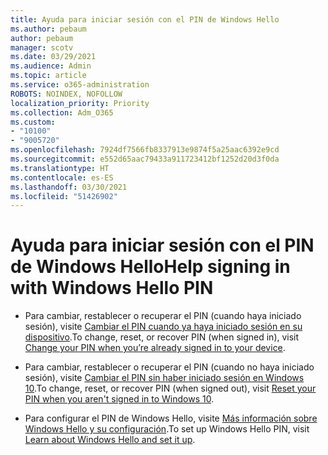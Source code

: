 ```yaml
---
title: Ayuda para iniciar sesión con el PIN de Windows Hello
ms.author: pebaum
author: pebaum
manager: scotv
ms.date: 03/29/2021
ms.audience: Admin
ms.topic: article
ms.service: o365-administration
ROBOTS: NOINDEX, NOFOLLOW
localization_priority: Priority
ms.collection: Adm_O365
ms.custom:
- "10100"
- "9005720"
ms.openlocfilehash: 7924df7566fb8337913e9874f5a25aac6392e9cd
ms.sourcegitcommit: e552d65aac79433a911723412bf1252d20d3f0da
ms.translationtype: HT
ms.contentlocale: es-ES
ms.lasthandoff: 03/30/2021
ms.locfileid: "51426902"
---
```

# <a name="help-signing-in-with-windows-hello-pin"></a><span data-ttu-id="aefc0-102">Ayuda para iniciar sesión con el PIN de Windows Hello</span><span class="sxs-lookup"><span data-stu-id="aefc0-102">Help signing in with Windows Hello PIN</span></span>

- <span data-ttu-id="aefc0-103">Para cambiar, restablecer o recuperar el PIN (cuando haya iniciado sesión), visite [Cambiar el PIN cuando ya haya iniciado sesión en su dispositivo](https://support.microsoft.com/windows/change-your-pin-when-you-re-already-signed-in-to-your-device-0bd2ab85-b0df-c775-7aef-1324f2114b19).</span><span class="sxs-lookup"><span data-stu-id="aefc0-103">To change, reset, or recover PIN (when signed in), visit [Change your PIN when you’re already signed in to your device](https://support.microsoft.com/windows/change-your-pin-when-you-re-already-signed-in-to-your-device-0bd2ab85-b0df-c775-7aef-1324f2114b19).</span></span>

- <span data-ttu-id="aefc0-104">Para cambiar, restablecer o recuperar el PIN (cuando no haya iniciado sesión), visite [Cambiar el PIN sin haber iniciado sesión en Windows 10](https://support.microsoft.com/windows/reset-your-pin-when-you-aren-t-signed-in-to-windows-10-a386c519-3ab2-b873-1e9b-bb228a98b904).</span><span class="sxs-lookup"><span data-stu-id="aefc0-104">To change, reset, or recover PIN (when signed out), visit [Reset your PIN when you aren't signed in to Windows 10](https://support.microsoft.com/windows/reset-your-pin-when-you-aren-t-signed-in-to-windows-10-a386c519-3ab2-b873-1e9b-bb228a98b904).</span></span>

- <span data-ttu-id="aefc0-105">Para configurar el PIN de Windows Hello, visite [Más información sobre Windows Hello y su configuración](https://support.microsoft.com/windows/learn-about-windows-hello-and-set-it-up-dae28983-8242-bb2a-d3d1-87c9d265a5f0).</span><span class="sxs-lookup"><span data-stu-id="aefc0-105">To set up Windows Hello PIN, visit [Learn about Windows Hello and set it up](https://support.microsoft.com/windows/learn-about-windows-hello-and-set-it-up-dae28983-8242-bb2a-d3d1-87c9d265a5f0).</span></span>